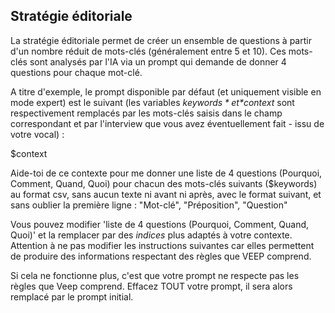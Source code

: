 ## Stratégie éditoriale

La stratégie éditoriale permet de créer un ensemble de questions à partir d'un nombre réduit de mots-clés (généralement entre 5 et 10). Ces mots-clés sont analysés par l'IA via un prompt qui demande de donner 4 questions pour chaque mot-clé.

A titre d'exemple, le prompt disponible par défaut (et uniquement visible en mode expert) est le suivant (les variables *$keywords* et *$context* sont respectivement remplacés par les mots-clés saisis dans le champ correspondant et par l'interview que vous avez éventuellement fait - issu de votre vocal) :

<div class="pre">
$context

Aide-toi de ce contexte pour me donner une liste de 4 questions (Pourquoi, Comment, Quand, Quoi) pour chacun des mots-clés suivants ($keywords) au format csv, sans aucun texte ni avant ni après, avec le format suivant, et sans oublier la première ligne :
"Mot-clé", "Préposition", "Question"
</div>

Vous pouvez modifier 'liste de 4 questions (Pourquoi, Comment, Quand, Quoi)' et la remplacer par des *indices* plus adaptés à votre contexte. Attention à ne pas modifier les instructions suivantes  car elles permettent de produire des informations respectant des règles que VEEP comprend.

Si cela ne fonctionne plus, c'est que votre prompt ne respecte pas les règles que Veep comprend. Effacez TOUT votre prompt, il sera alors remplacé par le prompt initial.